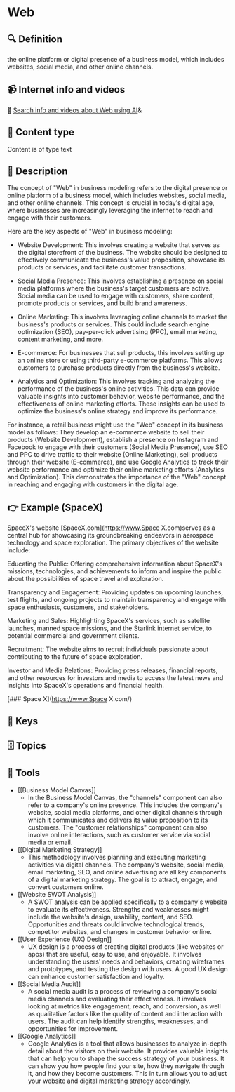 
# Web


## 🔍 Definition
the online platform or digital presence of a business model, which includes websites, social media, and other online channels.


## 📹 Internet info and videos
🤖 [Search info and videos about Web using AI](https://www.perplexity.ai/search?q=videos+about+Web:+the+online+platform+or+digital+presence+of+a+business+model,+which+includes+websites,+social+media,+and+other+online+channels.
)&

## 📰 Content type 
Content is of type text

## 📖 Description
The concept of "Web" in business modeling refers to the digital presence or online platform of a business model, which includes websites, social media, and other online channels. This concept is crucial in today's digital age, where businesses are increasingly leveraging the internet to reach and engage with their customers.

Here are the key aspects of "Web" in business modeling:

- Website Development: This involves creating a website that serves as the digital storefront of the business. The website should be designed to effectively communicate the business's value proposition, showcase its products or services, and facilitate customer transactions.

- Social Media Presence: This involves establishing a presence on social media platforms where the business's target customers are active. Social media can be used to engage with customers, share content, promote products or services, and build brand awareness.

- Online Marketing: This involves leveraging online channels to market the business's products or services. This could include search engine optimization (SEO), pay-per-click advertising (PPC), email marketing, content marketing, and more.

- E-commerce: For businesses that sell products, this involves setting up an online store or using third-party e-commerce platforms. This allows customers to purchase products directly from the business's website.

- Analytics and Optimization: This involves tracking and analyzing the performance of the business's online activities. This data can provide valuable insights into customer behavior, website performance, and the effectiveness of online marketing efforts. These insights can be used to optimize the business's online strategy and improve its performance.

For instance, a retail business might use the "Web" concept in its business model as follows: They develop an e-commerce website to sell their products (Website Development), establish a presence on Instagram and Facebook to engage with their customers (Social Media Presence), use SEO and PPC to drive traffic to their website (Online Marketing), sell products through their website (E-commerce), and use Google Analytics to track their website performance and optimize their online marketing efforts (Analytics and Optimization). This demonstrates the importance of the "Web" concept in reaching and engaging with customers in the digital age.

## 👉 Example (SpaceX)

SpaceX's website [SpaceX.com](https://www.Space X.com)serves as a central hub for showcasing its groundbreaking endeavors in aerospace technology and space exploration. The primary objectives of the website include:

Educating the Public: Offering comprehensive information about SpaceX's missions, technologies, and achievements to inform and inspire the public about the possibilities of space travel and exploration.

Transparency and Engagement: Providing updates on upcoming launches, test flights, and ongoing projects to maintain transparency and engage with space enthusiasts, customers, and stakeholders.

Marketing and Sales: Highlighting SpaceX's services, such as satellite launches, manned space missions, and the Starlink internet service, to potential commercial and government clients.

Recruitment: The website aims to recruit individuals passionate about contributing to the future of space exploration.

Investor and Media Relations: Providing press releases, financial reports, and other resources for investors and media to access the latest news and insights into SpaceX's operations and financial health.

[### Space X](https://www.Space X.com/)

## 🔑 Keys



## 🗄️ Topics


## 🧰 Tools
- [[Business Model Canvas]]
  - In the Business Model Canvas, the "channels" component can also refer to a company's online presence. This includes the company's website, social media platforms, and other digital channels through which it communicates and delivers its value proposition to its customers. The "customer relationships" component can also involve online interactions, such as customer service via social media or email.
- [[Digital Marketing Strategy]]
  - This methodology involves planning and executing marketing activities via digital channels. The company's website, social media, email marketing, SEO, and online advertising are all key components of a digital marketing strategy. The goal is to attract, engage, and convert customers online.
- [[Website SWOT Analysis]]
  - A SWOT analysis can be applied specifically to a company's website to evaluate its effectiveness. Strengths and weaknesses might include the website's design, usability, content, and SEO. Opportunities and threats could involve technological trends, competitor websites, and changes in customer behavior online.
- [[User Experience (UX) Design]]
  - UX design is a process of creating digital products (like websites or apps) that are useful, easy to use, and enjoyable. It involves understanding the users' needs and behaviors, creating wireframes and prototypes, and testing the design with users. A good UX design can enhance customer satisfaction and loyalty.
- [[Social Media Audit]]
  - A social media audit is a process of reviewing a company's social media channels and evaluating their effectiveness. It involves looking at metrics like engagement, reach, and conversion, as well as qualitative factors like the quality of content and interaction with users. The audit can help identify strengths, weaknesses, and opportunities for improvement.
- [[Google Analytics]]
  - Google Analytics is a tool that allows businesses to analyze in-depth detail about the visitors on their website. It provides valuable insights that can help you to shape the success strategy of your business. It can show you how people find your site, how they navigate through it, and how they become customers. This in turn allows you to adjust your website and digital marketing strategy accordingly.
